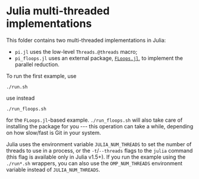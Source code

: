 # Julia multi-threaded implementations

This folder contains two multi-threaded implementations in Julia:

* `pi.jl` uses the low-level `Threads.@threads` macro;
* `pi_floops.jl` uses an external package,
  [`FLoops.jl`](https://github.com/JuliaFolds/FLoops.jl), to implement the
  parallel reduction.

To run the first example, use
```
./run.sh
```
use instead
```
./run_floops.sh
```
for the `FLoops.jl`-based example.  `./run_floops.sh` will also take care of
installing the package for you --- this operation can take a while, depending on
how slow/fast is Git in your system.

Julia uses the environment variable `JULIA_NUM_THREADS` to set the number of
threads to use in a process, or the `-t`/`--threads` flags to the `julia`
command (this flag is available only in Julia v1.5+).  If you run the example
using the `./run*.sh` wrappers, you can also use the `OMP_NUM_THREADS`
environment variable instead of `JULIA_NUM_THREADS`.
